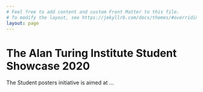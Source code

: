 ```yaml
---
# Feel free to add content and custom Front Matter to this file.
# To modify the layout, see https://jekyllrb.com/docs/themes/#overriding-theme-defaults
layout: page
---
```


<h1> The Alan Turing Institute Student Showcase 2020 </h1>

The Student posters initiative is aimed at ...
